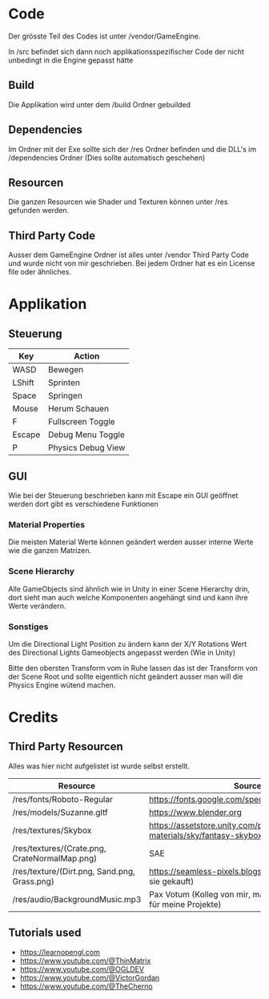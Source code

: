 # Code

Der grösste Teil des Codes ist unter /vendor/GameEngine.

In /src befindet sich dann noch applikationsspezifischer Code der nicht unbedingt in die Engine gepasst hätte

## Build

Die Applikation wird unter dem /build Ordner gebuilded

## Dependencies

Im Ordner mit der Exe sollte sich der /res Ordner befinden und die DLL's im /dependencies Ordner (Dies sollte automatisch geschehen)

## Resourcen

Die ganzen Resourcen wie Shader und Texturen können unter /res gefunden werden.

## Third Party Code

Ausser dem GameEngine Ordner ist alles unter /vendor Third Party Code und wurde nicht von mir geschrieben.
Bei jedem Ordner hat es ein License file oder ähnliches.

# Applikation

## Steuerung

| Key    | Action             |
|--------|--------------------|
| WASD   | Bewegen            |
| LShift | Sprinten           |
| Space  | Springen           |
| Mouse  | Herum Schauen      |
| F      | Fullscreen Toggle  |
| Escape | Debug Menu Toggle  |
| P      | Physics Debug View |

## GUI

Wie bei der Steuerung beschrieben kann mit Escape ein GUI geöffnet werden dort gibt es verschiedene Funktionen

### Material Properties

Die meisten Material Werte können geändert werden ausser interne Werte wie die ganzen Matrizen.

### Scene Hierarchy

Alle GameObjects sind ähnlich wie in Unity in einer Scene Hierarchy drin, dort sieht man auch welche Komponenten angehängt sind und kann ihre Werte verändern.

### Sonstiges

Um die Directional Light Position zu ändern kann der X/Y Rotations Wert des Directional Lights Gameobjects angepasst werden (Wie in Unity)

Bitte den obersten Transform vom in Ruhe lassen das ist der Transform von der Scene Root und sollte eigentlich nicht geändert ausser man will die Physics Engine wütend machen.

# Credits

## Third Party Resourcen

Alles was hier nicht aufgelistet ist wurde selbst erstellt.

| Resource                                      | Source                                                                                    |
|-----------------------------------------------|-------------------------------------------------------------------------------------------|
| /res/fonts/Roboto-Regular                     | https://fonts.google.com/specimen/Roboto                                                  |
| /res/models/Suzanne.gltf                      | https://www.blender.org                                                                   |
| /res/textures/Skybox                          | https://assetstore.unity.com/packages/2d/textures-materials/sky/fantasy-skybox-free-18353 |
| /res/textures/(Crate.png, CrateNormalMap.png) | SAE                                                                                       |
| /res/texture/(Dirt.png, Sand.png, Grass.png)  | https://seamless-pixels.blogspot.com (Ja ich habe sie gekauft)                            |
| /res/audio/BackgroundMusic.mp3                | Pax Votum (Kolleg von mir, macht auch sonst Music für meine Projekte)                     |

## Tutorials used

- https://learnopengl.com
- https://www.youtube.com/@ThinMatrix
- https://www.youtube.com/@OGLDEV
- https://www.youtube.com/@VictorGordan
- https://www.youtube.com/@TheCherno
